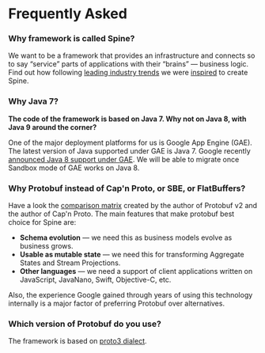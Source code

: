 # Frequently Asked

 
### Why framework is called Spine?
 We want to be a framework that provides an infrastructure and connects so to say “service” parts of applications with their “brains” — business logic. 
 Find out how following [leading industry trends](/docs/guides/priorart.html) we were [inspired](/docs/guides/motivation.html) to create Spine. 

### Why Java 7?
**The code of the framework is based on Java 7. Why not on Java 8, with Java 9 around the corner?**

One of the major deployment platforms for us is Google App Engine (GAE). The latest version of Java supported under GAE is Java 7. Google recently [announced Java 8 support under GAE](https://youtu.be/aKUlu9-psZo?t=15m30s). We will be able to migrate once Sandbox mode of GAE works on Java 8.

### Why Protobuf instead of Cap'n Proto, or SBE, or FlatBuffers?
Have a look the [comparison matrix](https://capnproto.org/news/2014-06-17-capnproto-flatbuffers-sbe.html) created by the author of Protobuf v2 and the author of Cap'n Proto. The main features that make protobuf best choice for Spine are:

* **Schema evolution** — we need this as business models evolve as business grows.
* **Usable as mutable state** — we need this for transforming Aggregate States and Stream Projections.
* **Other languages** — we need a support of client applications written on JavaScript, JavaNano, Swift, Objective-C, etc.

Also, the experience Google gained through years of using this technology internally is a major factor of preferring Protobuf over alternatives.

### Which version of Protobuf do you use?
The framework is based on [proto3 dialect](https://developers.google.com/protocol-buffers/docs/proto3).

